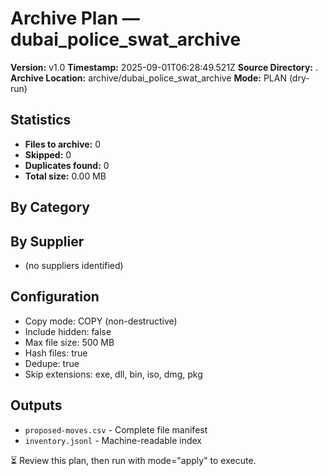 # Archive Plan — dubai_police_swat_archive

**Version:** v1.0
**Timestamp:** 2025-09-01T06:28:49.521Z
**Source Directory:** .
**Archive Location:** archive/dubai_police_swat_archive
**Mode:** PLAN (dry-run)

## Statistics
- **Files to archive:** 0
- **Skipped:** 0
- **Duplicates found:** 0
- **Total size:** 0.00 MB

## By Category

## By Supplier
- (no suppliers identified)

## Configuration
- Copy mode: COPY (non-destructive)
- Include hidden: false
- Max file size: 500 MB
- Hash files: true
- Dedupe: true
- Skip extensions: exe, dll, bin, iso, dmg, pkg

## Outputs
- `proposed-moves.csv` - Complete file manifest
- `inventory.jsonl` - Machine-readable index

⏳ Review this plan, then run with mode="apply" to execute.